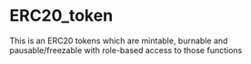 # ERC20_token
This is an ERC20 tokens which are mintable, burnable and pausable/freezable with role-based access to those functions
